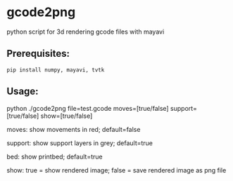 # gcode2png


python script for 3d rendering gcode files with mayavi

## Prerequisites:
	pip install numpy, mayavi, tvtk

## Usage:
python ./gcode2png file=test.gcode moves=[true/false] support=[true/false] show=[true/false]

moves: show movements in red; default=false


support: show support layers in grey; default=true


bed: show printbed; default=true


show: true = show rendered image; false = save rendered image as png file